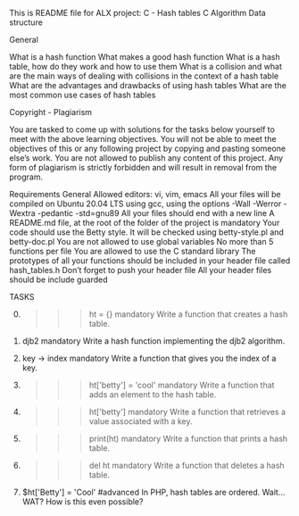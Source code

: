 This is README file for ALX project: C - Hash tables
C
Algorithm
Data structure

General

What is a hash function
What makes a good hash function
What is a hash table, how do they work and how to use them
What is a collision and what are the main ways of dealing with collisions in the context of a hash table
What are the advantages and drawbacks of using hash tables
What are the most common use cases of hash tables


Copyright - Plagiarism

You are tasked to come up with solutions for the tasks below yourself to meet with the above learning objectives.
You will not be able to meet the objectives of this or any following project by copying and pasting someone else’s work.
You are not allowed to publish any content of this project.
Any form of plagiarism is strictly forbidden and will result in removal from the program.


Requirements
General
Allowed editors: vi, vim, emacs
All your files will be compiled on Ubuntu 20.04 LTS using gcc, using the options -Wall -Werror -Wextra -pedantic -std=gnu89
All your files should end with a new line
A README.md file, at the root of the folder of the project is mandatory
Your code should use the Betty style. It will be checked using betty-style.pl and betty-doc.pl
You are not allowed to use global variables
No more than 5 functions per file
You are allowed to use the C standard library
The prototypes of all your functions should be included in your header file called hash_tables.h
Don’t forget to push your header file
All your header files should be include guarded


TASKS

0. >>> ht = {}
mandatory
Write a function that creates a hash table.

1. djb2
mandatory
Write a hash function implementing the djb2 algorithm.

2. key -> index
mandatory
Write a function that gives you the index of a key.

3. >>> ht['betty'] = 'cool'
mandatory
Write a function that adds an element to the hash table.

4. >>> ht['betty']
mandatory
Write a function that retrieves a value associated with a key.

5. >>> print(ht)
mandatory
Write a function that prints a hash table.

6. >>> del ht
mandatory
Write a function that deletes a hash table.

7. $ht['Betty'] = 'Cool'
#advanced
In PHP, hash tables are ordered. Wait… WAT? How is this even possible?
